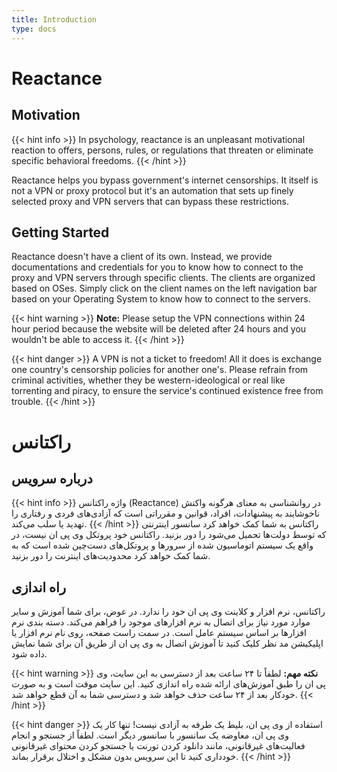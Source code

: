```yaml
---
title: Introduction
type: docs
---
```


# Reactance

## Motivation
{{< hint info >}}
In psychology, reactance is an unpleasant motivational reaction to offers, persons, rules, or regulations that threaten or eliminate specific behavioral freedoms.
{{< /hint >}}

Reactance helps you bypass government's internet censorships. It itself is not a VPN or proxy protocol but it's an automation that sets up finely selected proxy and VPN servers that can bypass these restrictions.

## Getting Started

Reactance doesn't have a client of its own. Instead, we provide documentations and credentials for you to know how to connect to the proxy and VPN servers through specific clients. The clients are organized based on OSes. Simply click on the client names on the left navigation bar based on your Operating System to know how to connect to the servers.

{{< hint warning >}}
**Note:** Please setup the VPN connections within 24 hour period because the website will be deleted after 24 hours and you wouldn't be able to access it.
{{< /hint >}}

{{< hint danger >}}
A VPN is not a ticket to freedom!
All it does is exchange one country's censorship policies for another one's.
Please refrain from criminal activities, whether they be western-ideological or real like torrenting and piracy, to ensure the service's continued existence free from trouble.
{{< /hint >}}

# راکتانس

## درباره سرویس
{{< hint info >}}
واژه راکتانس (Reactance) در روانشناسی به معنای هرگونه واکنش ناخوشایند به پیشنهادات، افراد، قوانین و مقرراتی است که آزادی‌های فردی و رفتاری را تهدید یا سلب می‌کند.
{{< /hint >}}
راکتانس به شما کمک خواهد کرد سانسور اینترنتی که توسط دولت‌ها تحمیل می‌شود را دور بزنید. راکتانس خود پروتکل وی پی ان نیست، در واقع یک سیستم اتوماسیون شده از سرورها و پروتکل‌های دست‌چین شده است که به شما کمک خواهد کرد محدودیت‌های اینترنت را دور بزنید.

## راه اندازی

راکتانس، نرم افزار و کلاینت وی پی ان خود را ندارد. در عوض، برای شما آموزش و سایر موارد مورد نیاز برای اتصال به نرم افزارهای موجود را فراهم می‌کند. دسته بندی نرم افزارها بر اساس سیستم عامل است. در سمت راست صفحه، روی نام نرم افزار یا اپلیکیشن مد نظر کلیک کنید تا آموزش اتصال به وی پی ان از طریق آن برای شما نمایش داده شود.

{{< hint warning >}}
**نکته مهم:** لطفاً تا ۲۴ ساعت بعد از دسترسی به این سایت، وی پی ان را طبق آموزش‌های ارائه شده راه اندازی کنید. این سایت موقت است و به صورت خودکار بعد از ۲۴ ساعت حذف خواهد شد و دسترسی شما به آن قطع خواهد شد.
{{< /hint >}}

{{< hint danger >}}
استفاده از وی پی ان، بلیط یک طرفه به آزادی نیست!
تنها کار یک وی پی ان، معاوضه یک سانسور با سانسور دیگر است.
لطفاً از جستجو و انجام فعالیت‌های غیرقانونی، مانند دانلود کردن تورنت یا جستجو کردن محتوای غیرقانونی خودداری کنید تا این سرویس بدون مشکل و اختلال برقرار بماند.
{{< /hint >}}
